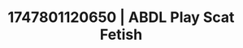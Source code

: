---
categories:
- Swimmer
- Fantasy surrenderSlow strip tease
- MILF
- Slow strip tease
- Ebony
image: /assets/images/1747801120650.jpg
layout: post
seo:
  description: Featured content with premium ABDL Play, Scat Fetish. HD images available.
  keywords: ABDL Play, Scat Fetish
  og_image: /assets/images/1747801120650.jpg
  schema_type: VisualArtwork
tags:
- '#1747801120650'
- Scat Fetish
- ABDL Play
title: 1747801120650 | ABDL Play Scat Fetish
---
